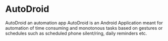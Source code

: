 # AutoDroid
AutoDroid an automation app
AutoDroid is an Android Application meant for automation of time consuming and 
monotonous tasks based on gestures or schedules such as scheduled phone silent/ring, 
daily reminders etc.

